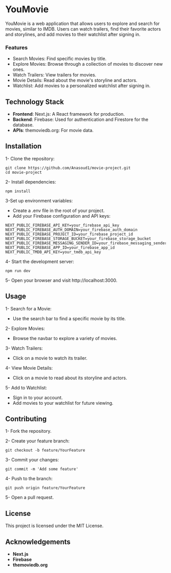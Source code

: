 # YouMovie
YouMovie is a web application that allows users to explore and search for movies, similar to IMDB. Users can watch trailers, find their favorite actors and storylines, and add movies to their watchlist after signing in.

### Features
  * Search Movies: Find specific movies by title.
  * Explore Movies: Browse through a collection of movies to discover new ones.
  * Watch Trailers: View trailers for movies.
  * Movie Details: Read about the movie's storyline and actors.
  * Watchlist: Add movies to a personalized watchlist after signing in.

## Technology Stack
- **Frontend**:
  Next.js: A React framework for production.
- **Backend**:
  Firebase: Used for authentication and Firestore for the database.
- **APIs**:
  themoviedb.org: For movie data.

## Installation
1- Clone the repository:

```
git clone https://github.com/Anasoud1/movie-project.git
cd movie-project
```

2- Install dependencies:

```
npm install
```

3-Set up environment variables:

  * Create a .env file in the root of your project.
  * Add your Firebase configuration and API keys:
   ```
  NEXT_PUBLIC_FIREBASE_API_KEY=your_firebase_api_key
  NEXT_PUBLIC_FIREBASE_AUTH_DOMAIN=your_firebase_auth_domain
  NEXT_PUBLIC_FIREBASE_PROJECT_ID=your_firebase_project_id
  NEXT_PUBLIC_FIREBASE_STORAGE_BUCKET=your_firebase_storage_bucket
  NEXT_PUBLIC_FIREBASE_MESSAGING_SENDER_ID=your_firebase_messaging_sender_id
  NEXT_PUBLIC_FIREBASE_APP_ID=your_firebase_app_id
  NEXT_PUBLIC_TMDB_API_KEY=your_tmdb_api_key
  ```

4- Start the development server:

```
npm run dev
```

5- Open your browser and visit http://localhost:3000.

## Usage
 1- Search for a Movie:
 
- Use the search bar to find a specific movie by its title.
  
 2- Explore Movies:

 - Browse the navbar to explore a variety of movies.

 3- Watch Trailers:

 - Click on a movie to watch its trailer.

 4- View Movie Details:

- Click on a movie to read about its storyline and actors.
  
 5- Add to Watchlist:

- Sign in to your account.
- Add movies to your watchlist for future viewing.

## Contributing
1- Fork the repository.

2- Create your feature branch: 
```
git checkout -b feature/YourFeature
```

3- Commit your changes: 
```
git commit -m 'Add some feature'
```
4- Push to the branch: 
```
git push origin feature/YourFeature
```
5- Open a pull request.

## License
This project is licensed under the MIT License.

## Acknowledgements
 * **Next.js**
 * **Firebase**
 * **themoviedb.org**

